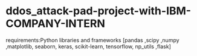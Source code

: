 # ddos_attack-pad-project-with-IBM-COMPANY-INTERN
requirements:Python libraries and frameworks [pandas ,scipy ,numpy ,matplotlib, seaborn, keras, scikit-learn, tensorflow, np_utils ,flask]
